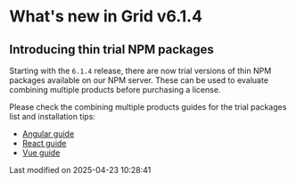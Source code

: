 # What's new in Grid v6.1.4

## Introducing thin trial NPM packages

Starting with the `6.1.4` release, there are now trial versions of thin NPM packages available on our NPM server.
These can be used to evaluate combining multiple products before purchasing a license.

Please check the combining multiple products guides for the trial packages list and installation tips:

* [Angular guide](#Grid/guides/integration/angular/multiple-products.md#thin-limited-trial-library-packages)
* [React guide](#Grid/guides/integration/react/multiple-products.md#thin-limited-trial-library-packages)
* [Vue guide](#Grid/guides/integration/vue/multiple-products.md#thin-limited-trial-library-packages)


<p class="last-modified">Last modified on 2025-04-23 10:28:41</p>